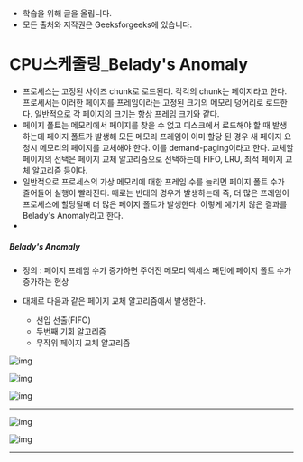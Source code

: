 - 학습을 위해 글을 올립니다.
- 모든 출처와 저작권은 Geeksforgeeks에 있습니다.

[^출처]: https://www.geeksforgeeks.org/



# CPU스케줄링_Belady's Anomaly

- 프로세스는 고정된 사이즈 chunk로 로드된다. 각각의 chunk는 페이지라고 한다. 프로세서는 이러한 페이지를 프레임이라는 고정된 크기의 메모리 덩어리로 로드한다. 일반적으로 각 페이지의 크기는 항상 프레임 크기와 같다.
- 페이지 폴트는 메모리에서 페이지를 찾을 수 없고 디스크에서 로드해야 할 때 발생하는데 페이지 폴트가 발생해 모든 메모리 프레임이 이미 할당 된 경우 새 페이지 요청시 메모리의 페이지를 교체해야 한다. 이를 demand-paging이라고 한다. 교체할 페이지의 선택은 페이지 교체 알고리즘으로 선택하는데 FIFO, LRU, 최적 페이지 교체 알고리즘 등이다.
- 일반적으로 프로세스의 가상 메모리에 대한 프레임 수를 늘리면 페이지 폴트 수가 줄어들어 실행이 빨라진다. 때로는 반대의 경우가 발생하는데 즉, 더 많은 프레임이 프로세스에 할당될때 더 많은 페이지 폴트가 발생한다. 이렇게 예기치 않은 결과를 Belady's  Anomaly라고 한다.
- 



##### Belady's  Anomaly

- 정의 : 페이지 프레임 수가 증가하면 주어진 메모리 액세스 패턴에 페이지 폴트 수가 증가하는 현상

- 대체로 다음과 같은 페이지 교체 알고리즘에서 발생한다.
  - 선입 선출(FIFO)
  - 두번째 기회 알고리즘
  - 무작위 페이지 교체 알고리즘

![img](https://cdncontribute.geeksforgeeks.org/wp-content/uploads/stackbased.png)



![img](https://cdncontribute.geeksforgeeks.org/wp-content/uploads/fifo3.png)

![img](https://cdncontribute.geeksforgeeks.org/wp-content/uploads/fifo4.png)

------

![img](https://cdncontribute.geeksforgeeks.org/wp-content/uploads/LRU33.png)

![img](https://cdncontribute.geeksforgeeks.org/wp-content/uploads/LRU44-1.png)

---

